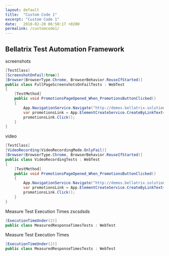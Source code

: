 ```yaml
---
layout: default
title:  "Custom Code 1"
excerpt: "Custom Code 1"
date:   2018-02-20 06:50:17 +0200
permalink: /customcode1/
---
```

Bellatrix Test Automation Framework 
---------------------------------------------------------


screenshots
```csharp
[TestClass]
[ScreenshotOnFail(true)]
[Browser(BrowserType.Chrome, BrowserBehavior.ReuseIfStarted)]
public class FullPageScreenshotsOnFailTests : WebTest
{
    [TestMethod]
    public void PromotionsPageOpened_When_PromotionsButtonClicked()
    {
        App.NavigationService.Navigate("http://demos.bellatrix.solutions/");
        var promotionsLink = App.ElementCreateService.CreateByLinkText<Anchor>("Promotions");
        promotionsLink.Click();
    }
}
 ```

video
```csharp
[TestClass]
[VideoRecording(VideoRecordingMode.OnlyFail)]
[Browser(BrowserType.Chrome, BrowserBehavior.ReuseIfStarted)]
public class VideoRecordingTests : WebTest
{
    [TestMethod]
    public void PromotionsPageOpened_When_PromotionsButtonClicked()
    {
        App.NavigationService.Navigate("http://demos.bellatrix.solutions/");
        var promotionsLink = App.ElementCreateService.CreateByLinkText<Anchor>("Promotions");
        promotionsLink.Click();
    }
}
 ```

Measure Test Execution Times zscsdsds
```csharp
[ExecutionTimeUnder(2)]
public class MeasuredResponseTimesTests : WebTest
 ```

 Measure Test Execution Times
```csharp
[ExecutionTimeUnder(2)]
public class MeasuredResponseTimesTests : WebTest
 ```